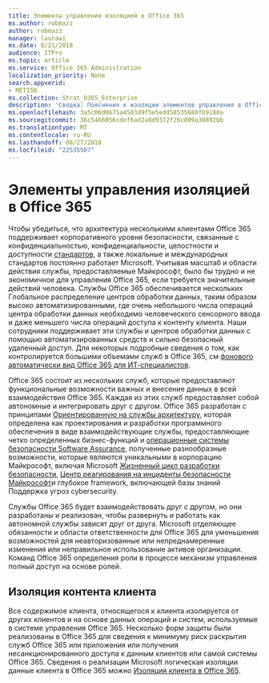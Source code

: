 ```yaml
---
title: Элементы управления изоляцией в Office 365
ms.author: robmazz
author: robmazz
manager: laurawi
ms.date: 8/21/2018
audience: ITPro
ms.topic: article
ms.service: Office 365 Administration
localization_priority: None
search.appverid:
- MET150
ms.collection: Strat_O365_Enterprise
description: 'Сводка: Пояснения к изоляции элементов управления в Office 365.'
ms.openlocfilehash: 3a5c06d0675a4503d9f5e5edd58535688fb9180a
ms.sourcegitcommit: 36c5466056cdef6ad2a8d9372f2bc009a30892bb
ms.translationtype: MT
ms.contentlocale: ru-RU
ms.lasthandoff: 08/27/2018
ms.locfileid: "22535507"
---
```

# <a name="office-365-isolation-controls"></a>Элементы управления изоляцией в Office 365 

Чтобы убедиться, что архитектура несколькими клиентами Office 365 поддерживает корпоративного уровня безопасности, связанные с конфиденциальностью, конфиденциальности, целостности и доступности [стандартов](https://www.microsoft.com/TrustCenter/Compliance?service=Office#Icons), а также локальные и международных стандартов постоянно работает Microsoft. Учитывая масштаб и области действия службы, предоставляемые Майкрософт, было бы трудно и не экономичное для управления Office 365, если требуется значительные действий человека. Службы Office 365 обеспечивается нескольких Глобальное распределение центров обработки данных, таким образом высоко автоматизированными, где очень небольшого числа операций центра обработки данных необходимо человеческого сенсорного ввода и даже меньшего числа операций доступа к контенту клиента. Наши сотрудники поддерживает эти службы и центров обработки данных с помощью автоматизированных средств и сильно безопасный удаленный доступ. Для некоторых подробные сведения о том, как контролируется большими объемами служб в Office 365, см [фонового автоматически вид Office 365 для ИТ-специалистов](https://channel9.msdn.com/Events/SharePoint-Conference/2014/SPC202).

Office 365 состоит из нескольких служб, которые предоставляют функциональные возможности важных и внесение данных в всей взаимодействия Office 365. Каждая из этих служб предоставляет собой автономные и интегрировать друг с другом. Office 365 разработан с принципами [Ориентированную на службы архитектуру](https://msdn.microsoft.com/library/aa480021.aspx), которая определена как проектирования и разработки программного обеспечения в виде взаимодействующие службы, предоставляющие четко определенных бизнес-функций и [операционные системы безопасности Software Assurance](http://www.microsoft.com/download/details.aspx?id=40872), полученные разнообразные возможности, которые являются уникальными в корпорацию Майкрософт, включая Microsoft [Жизненный цикл разработки безопасности](https://www.microsoft.com/sdl/default.aspx), [Центр реагирования на инциденты безопасности Майкрософт](https://technet.microsoft.com/library/dn440717.aspx)и глубокое framework, включающей базы знаний Поддержка угроз cybersecurity.

Службы Office 365 будет взаимодействовать друг с другом, но они разработаны и реализован, чтобы развернуть и работать как автономной службы зависят друг от друга. Microsoft отделяющее обязанности и области ответственности для Office 365 для уменьшения возможностей для неавторизованные или непреднамеренные изменения или неправильное использование активов организации. Команд Office 365 определения роли в процессе механизм управления полный доступ на основе ролей.

## <a name="customer-content-isolation"></a>Изоляция контента клиента
Все содержимое клиента, относящегося к клиента изолируется от других клиентов и на основе данных операций и систем, используемые в системе управления Office 365. Несколько форм защиты были реализованы в Office 365 для сведения к минимуму риск раскрытия служб Office 365 или приложения или получения несанкционированного доступа к данным клиентов или самой системы Office 365. Сведения о реализации Microsoft логическая изоляции данные клиента в Office 365 можно [Изоляция клиента в Office 365](office-365-tenant-isolation-overview.md).
